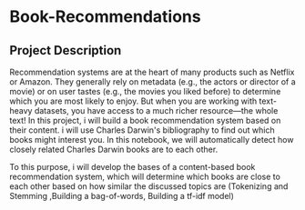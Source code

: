 # Book-Recommendations
## Project Description
Recommendation systems are at the heart of many products such as Netflix or Amazon. They generally rely on metadata (e.g., the actors or director of a movie) or on user tastes (e.g., the movies you liked before) to determine which you are most likely to enjoy. But when you are working with text-heavy datasets, you have access to a much richer resource—the whole text! In this project, i will build a book recommendation system based on their content. i will use Charles Darwin's bibliography to find out which books might interest you. In this notebook, we will automatically detect how closely related Charles Darwin books are to each other.

To this purpose, i will develop the bases of a content-based book recommendation system, which will determine which books are close to each other based on how similar the discussed topics are
(Tokenizing and Stemming ,Building a bag-of-words, Building a tf-idf model)
